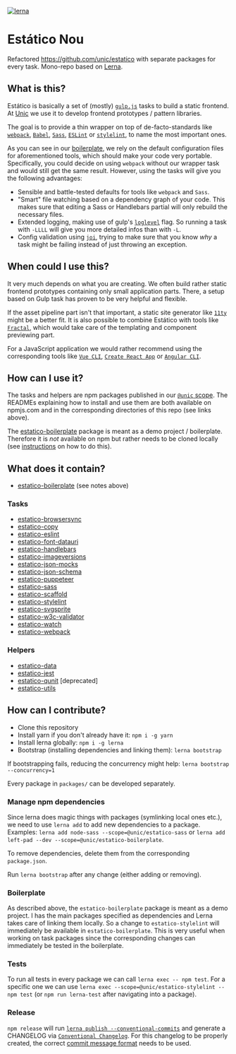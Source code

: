 [![lerna](https://img.shields.io/badge/maintained%20with-lerna-cc00ff.svg)](https://lerna.js.org/)

# Estático Nou

Refactored https://github.com/unic/estatico with separate packages for every task. Mono-repo based on [Lerna](https://github.com/lerna/lerna).

## What is this?

Estático is basically a set of (mostly) [`gulp.js`](https://gulpjs.com/) tasks to build a static frontend. At [Unic](https://www.unic.com/) we use it to develop frontend prototypes / pattern libraries.

The goal is to provide a thin wrapper on top of de-facto-standards like [`webpack`](https://webpack.js.org/), [`Babel`](https://babeljs.io/), [`Sass`](https://sass-lang.com/), [`ESLint`](https://eslint.org/) or [`stylelint`](https://stylelint.io/), to name the most important ones. 

As you can see in our [boilerplate](packages/estatico-boilerplate), we rely on the default configuration files for aforementioned tools, which should make your code very portable. Specifically, you could decide on using `webpack` without our wrapper task and would still get the same result. However, using the tasks will give you the following advantages:
- Sensible and battle-tested defaults for tools like `webpack` and `Sass`.
- "Smart" file watching based on a dependency graph of your code. This makes sure that editing a Sass or Handlebars partial will only rebuild the necessary files.
- Extended logging, making use of gulp's [`loglevel`](https://github.com/gulpjs/gulp-cli) flag. So running a task with `-LLLL` will give you more detailed infos than with `-L`.
- Config validation using [`joi`](https://www.npmjs.com/package/joi), trying to make sure that you know *why* a task might be failing instead of just throwing an exception.

## When could I use this?

It very much depends on what you are creating. We often build rather static frontend prototypes containing only small application parts. There, a setup based on Gulp task has proven to be very helpful and flexible.

If the asset pipeline part isn't that important, a static site generator like [`11ty`](https://github.com/11ty/eleventy) might be a better fit. It is also possible to combine Estático with tools like [`Fractal`](https://fractal.build/), which would take care of the  templating and component previewing part.

For a JavaScript application we would rather recommend using the corresponding tools like [`Vue CLI`](https://cli.vuejs.org/), [`Create React App`](https://github.com/facebook/create-react-app) or [`Angular CLI`](https://cli.angular.io/). 

## How can I use it?

The tasks and helpers are npm packages published in our [`@unic` scope](https://www.npmjs.com/org/unic). The READMEs explaining how to install and use them are both available on npmjs.com and in the corresponding directories of this repo (see links above).

The [estatico-boilerplate](packages/estatico-boilerplate) package is meant as a demo project / boilerplate. Therefore it is *not* available on npm but rather needs to be cloned locally (see [instructions](packages/estatico-boilerplate) on how to do this).

## What does it contain?

- [estatico-boilerplate](packages/estatico-boilerplate) (see notes above)

### Tasks

- [estatico-browsersync](packages/estatico-browsersync)
- [estatico-copy](packages/estatico-copy)
- [estatico-eslint](packages/estatico-eslint)
- [estatico-font-datauri](packages/estatico-font-datauri)
- [estatico-handlebars](packages/estatico-handlebars)
- [estatico-imageversions](packages/estatico-imageversions)
- [estatico-json-mocks](packages/estatico-json-mocks)
- [estatico-json-schema](packages/estatico-json-schema)
- [estatico-puppeteer](packages/estatico-puppeteer)
- [estatico-sass](packages/estatico-sass)
- [estatico-scaffold](packages/estatico-scaffold)
- [estatico-stylelint](packages/estatico-stylelint)
- [estatico-svgsprite](packages/estatico-svgsprite)
- [estatico-w3c-validator](packages/estatico-w3c-validator)
- [estatico-watch](packages/estatico-watch)
- [estatico-webpack](packages/estatico-webpack)

### Helpers

- [estatico-data](packages/estatico-data)
- [estatico-jest](packages/estatico-jest)
- [estatico-qunit](packages/estatico-qunit) [deprecated]
- [estatico-utils](packages/estatico-utils)

## How can I contribute?

- Clone this repository
- Install yarn if you don't already have it: `npm i -g yarn`
- Install lerna globally: `npm i -g lerna`
- Bootstrap (installing dependencies and linking them): `lerna bootstrap`

If bootstrapping fails, reducing the concurrency might help: `lerna bootstrap --concurrency=1`

Every package in `packages/` can be developed separately.

### Manage npm dependencies

Since lerna does magic things with packages (symlinking local ones etc.), we need to use `lerna add` to add new dependencies to a package. Examples: `lerna add node-sass --scope=@unic/estatico-sass` or `lerna add left-pad --dev --scope=@unic/estatico-boilerplate`.

To remove dependencies, delete them from the corresponding `package.json`.

Run `lerna bootstrap` after any change (either adding or removing).

### Boilerplate

As described above, the `estatico-boilerplate` package is meant as a demo project. I has the main packages specified as dependencies and Lerna takes care of linking them locally. So a change to `estatico-stylelint` will immediately be available in `estatico-boilerplate`. This is very useful when working on task packages since the corresponding changes can immediately be tested in the boilerplate.

### Tests

To run all tests in every package we can call `lerna exec -- npm test`. For a specific one we can use `lerna exec --scope=@unic/estatico-stylelint -- npm test` (or `npm run lerna-test` after navigating into a package).

### Release

`npm release` will run [`lerna publish --conventional-commits`](https://github.com/lerna/lerna/tree/master/commands/publish#readme) and generate a CHANGELOG via [`Conventional Changelog`](https://github.com/conventional-changelog/conventional-changelog). For this changelog to be properly created, the correct [commit message format](https://www.conventionalcommits.org) needs to be used.

